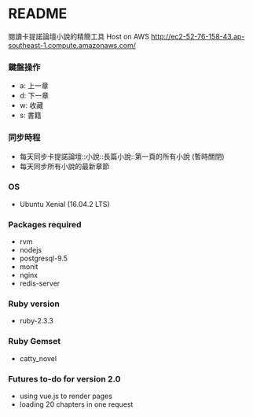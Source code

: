 # README
閱讀卡提諾論壇小說的精簡工具
Host on AWS http://ec2-52-76-158-43.ap-southeast-1.compute.amazonaws.com/

### 鍵盤操作
* a: 上一章
* d: 下一章
* w: 收藏
* s: 書籍

### 同步時程
* 每天同步卡提諾論壇::小說::長篇小說::第一頁的所有小說 (暫時關閉)
* 每天同步所有小說的最新章節

### OS
* Ubuntu Xenial (16.04.2 LTS)

### Packages required
* rvm
* nodejs
* postgresql-9.5
* monit
* nginx
* redis-server

### Ruby version
* ruby-2.3.3

### Ruby Gemset
* catty_novel

### Futures to-do for version 2.0
* using vue.js to render pages
* loading 20 chapters in one request
